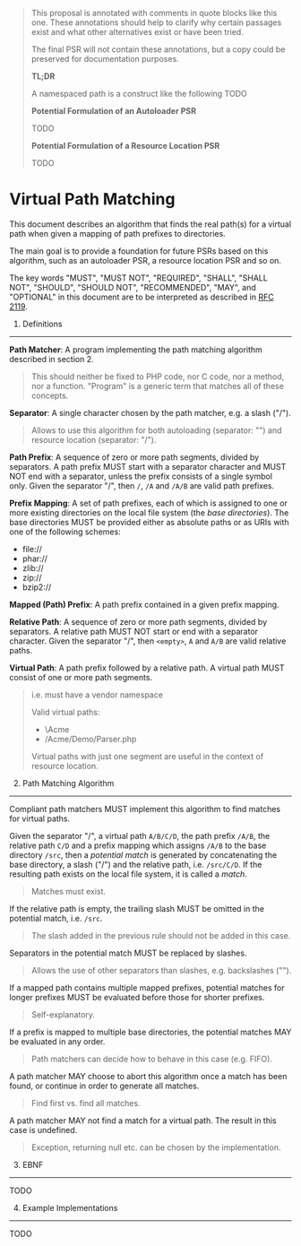 > This proposal is annotated with comments in quote blocks like this one. These
> annotations should help to clarify why certain passages exist and what other
> alternatives exist or have been tried.
>
> The final PSR will not contain these annotations, but a copy could be preserved
> for documentation purposes.
>
> **TL;DR**
>
> A namespaced path is a construct like the following TODO
>
> **Potential Formulation of an Autoloader PSR**
>
> TODO
>
> **Potential Formulation of a Resource Location PSR**
>
> TODO

Virtual Path Matching
=====================

This document describes an algorithm that finds the real path(s) for a virtual
path when given a mapping of path prefixes to directories.

The main goal is to provide a foundation for future PSRs based on this
algorithm, such as an autoloader PSR, a resource location PSR and so on.

The key words "MUST", "MUST NOT", "REQUIRED", "SHALL", "SHALL NOT", "SHOULD",
"SHOULD NOT", "RECOMMENDED", "MAY", and "OPTIONAL" in this document are to be
interpreted as described in [RFC 2119](http://tools.ietf.org/html/rfc2119).

1. Definitions
--------------

**Path Matcher**: A program implementing the path matching algorithm described
in section 2.

> This should neither be fixed to PHP code, nor C code, nor a method, nor a
> function. "Program" is a generic term that matches all of these concepts.

**Separator**: A single character chosen by the path matcher, e.g. a slash ("/").

> Allows to use this algorithm for both autoloading (separator: "\") and
> resource location (separator: "/").

**Path Prefix**: A sequence of zero or more path segments, divided by
separators. A path prefix MUST start with a separator character and MUST NOT end
with a separator, unless the prefix consists of a single symbol only. Given the
separator "/", then `/`, `/A` and `/A/B` are valid path prefixes.

**Prefix Mapping**: A set of path prefixes, each of which is assigned to one
or more existing directories on the local file system (the *base directories*).
The base directories MUST be provided either as absolute paths or as URIs with
one of the following schemes:

* file://
* phar://
* zlib://
* zip://
* bzip2://

**Mapped (Path) Prefix**: A path prefix contained in a given prefix mapping.

**Relative Path**: A sequence of zero or more path segments, divided by
separators. A relative path MUST NOT start or end with a separator character.
Given the separator "/", then `<empty>`, `A` and `A/B` are valid relative paths.

**Virtual Path**: A path prefix followed by a relative path. A virtual path
MUST consist of one or more path segments.

> i.e. must have a vendor namespace
>
> Valid virtual paths:
>
> * \Acme
> * /Acme/Demo/Parser.php
>
> Virtual paths with just one segment are useful in the context of resource
> location.

2. Path Matching Algorithm
--------------------------

Compliant path matchers MUST implement this algorithm to find matches for
virtual paths.

Given the separator "/", a virtual path `A/B/C/D`, the path prefix `/A/B`,
the relative path `C/D` and a prefix mapping which assigns `/A/B` to the base
directory `/src`, then a *potential match* is generated by concatenating the
base directory, a slash ("/") and the relative path, i.e. `/src/C/D`. If the
resulting path exists on the local file system, it is called a *match*.

> Matches must exist.

If the relative path is empty, the trailing slash MUST be omitted in the
potential match, i.e. `/src`.

> The slash added in the previous rule should not be added in this case.

Separators in the potential match MUST be replaced by slashes.

> Allows the use of other separators than slashes, e.g. backslashes ("\").

If a mapped path contains multiple mapped prefixes, potential matches for longer
prefixes MUST be evaluated before those for shorter prefixes.

> Self-explanatory.

If a prefix is mapped to multiple base directories, the potential matches MAY
be evaluated in any order.

> Path matchers can decide how to behave in this case (e.g. FIFO).

A path matcher MAY choose to abort this algorithm once a match has been found,
or continue in order to generate all matches.

> Find first vs. find all matches.

A path matcher MAY not find a match for a virtual path. The result in this
case is undefined.

> Exception, returning null etc. can be chosen by the implementation.

3. EBNF
-------

TODO

4. Example Implementations
--------------------------

TODO
